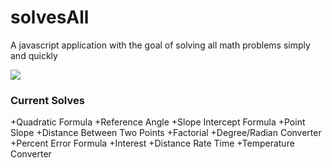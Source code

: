 solvesAll
=========

A javascript application with the goal of solving all math problems simply and quickly

<img src="http://fc04.deviantart.net/fs70/f/2014/144/f/5/solvesall_by_jshauk-d7jkjnv.jpg">

### Current Solves
+Quadratic Formula
+Reference Angle
+Slope Intercept Formula
+Point Slope
+Distance Between Two Points
+Factorial
+Degree/Radian Converter
+Percent Error Formula
+Interest
+Distance Rate Time
+Temperature Converter
